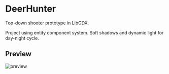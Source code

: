 DeerHunter
=============
Top-down shooter prototype in LibGDX.

Project using entity component system. Soft shadows and dynamic light for day-night cycle. 

Preview
-------
![preview](core/assets/hunter.gif)

